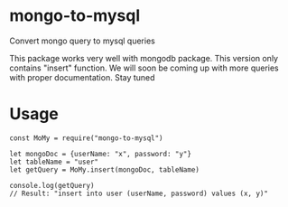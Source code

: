 # mongo-to-mysql
Convert mongo query to mysql queries

This package works very well with mongodb package. This version only contains "insert" function. We will soon be coming up with more queries with proper documentation. Stay tuned

# Usage
```node
const MoMy = require("mongo-to-mysql")

let mongoDoc = {userName: "x", password: "y"}
let tableName = "user"
let getQuery = MoMy.insert(mongoDoc, tableName)

console.log(getQuery)
// Result: "insert into user (userName, password) values (x, y)"
```
